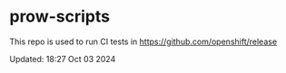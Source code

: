 # prow-scripts

This repo is used to run CI tests in https://github.com/openshift/release

Updated: 18:27 Oct 03 2024
